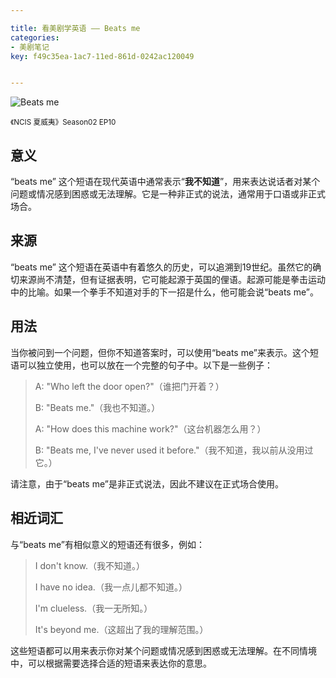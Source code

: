 ```yaml
---

title: 看美剧学英语 —— Beats me
categories:
- 美剧笔记
key: f49c35ea-1ac7-11ed-861d-0242ac120049


---
```




![Beats me](https://images.animesdata.com/news/2023/07/02/SCR-20230701-thga.jpeg)

<small>《NCIS 夏威夷》Season02 EP10</small>

## 意义

“beats me” 这个短语在现代英语中通常表示“**我不知道**”，用来表达说话者对某个问题或情况感到困惑或无法理解。它是一种非正式的说法，通常用于口语或非正式场合。

## 来源

“beats me” 这个短语在英语中有着悠久的历史，可以追溯到19世纪。虽然它的确切来源尚不清楚，但有证据表明，它可能起源于英国的俚语。起源可能是拳击运动中的比喻。如果一个拳手不知道对手的下一招是什么，他可能会说“beats me”。


## 用法

当你被问到一个问题，但你不知道答案时，可以使用“beats me”来表示。这个短语可以独立使用，也可以放在一个完整的句子中。以下是一些例子：

>  A: "Who left the door open?"（谁把门开着？）
> 
>  B: "Beats me."（我也不知道。）
> 
> A: "How does this machine work?"（这台机器怎么用？）
> 
> B: "Beats me, I've never used it before."（我不知道，我以前从没用过它。）

请注意，由于“beats me”是非正式说法，因此不建议在正式场合使用。

## 相近词汇

与“beats me”有相似意义的短语还有很多，例如：

> I don't know.（我不知道。）
> 
> I have no idea.（我一点儿都不知道。）
> 
> I'm clueless.（我一无所知。）
> 
> It's beyond me.（这超出了我的理解范围。）

这些短语都可以用来表示你对某个问题或情况感到困惑或无法理解。在不同情境中，可以根据需要选择合适的短语来表达你的意思。

